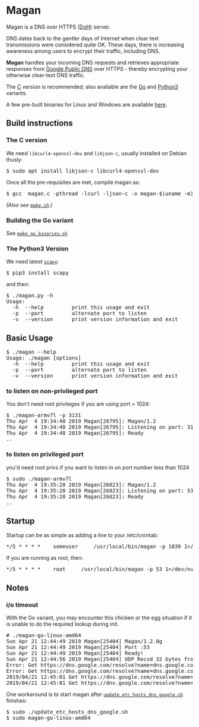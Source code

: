 # Magan

Magan is a DNS over HTTPS ([DoH](https://en.wikipedia.org/wiki/DNS_over_HTTPS)) server. 

DNS dates back to the gentler days of Internet when clear text transmissions were considered quite OK. These days, there is increasing awareness among users to encrypt their traffic, including DNS. 

**Magan** handles your incoming DNS requests and retrieves appropriate responses from [Google Public DNS](https://developers.google.com/speed/public-dns/docs/dns-over-https) over HTTPS - thereby encrypting your otherwise clear-text DNS traffic.

The [C](https://github.com/evuraan/Magan/blob/master/src/magan.c) version is recommended; also available are the [Go](https://github.com/evuraan/Magan/blob/master/src/magan_go.go)  and [Python3](https://github.com/evuraan/Magan/blob/master/src/magan.py) variants. 

A few pre-built binaries for Linux and Windows are available [here](https://github.com/evuraan/Magan/tree/master/bin).

## Build instructions

### The C version


We need `libcurl4-openssl-dev` and `libjson-c`, usually installed on Debian thusly:
<pre>
$ sudo apt install libjson-c libcurl4-openssl-dev
</pre>
Once all the pre-requisites are met, compile magan as:
<pre>
$ gcc  magan.c -pthread -lcurl -ljson-c -o magan-$(uname -m) 
</pre>
<i>(Also see [`make.sh`](https://github.com/evuraan/Magan/blob/master/scripts/make.sh).)</i>

### Building the Go variant
See [`make_go_binaries.sh`](https://github.com/evuraan/Magan/blob/master/scripts/make_go_binaries.sh) 

### The Python3 Version
We need latest [`scapy`](https://github.com/secdev/scapy):

<pre>
$ pip3 install scapy
</pre>
and then:
<pre>
$ ./magan.py -h
Usage:
  -h  --help         print this usage and exit
  -p  --port         alternate port to listen
  -v  --version      print version information and exit
</pre>



## Basic Usage

<pre>
$ ./magan --help
Usage: ./magan [options]
  -h  --help         print this usage and exit
  -p  --port         alternate port to listen
  -v  --version      print version information and exit
</pre>


### to listen on non-privileged port
You don't need root privileges if you are using port > 1024: 
<pre>
$ ./magan-armv7l -p 3131
Thu Apr  4 19:34:48 2019 Magan[26795]: Magan/1.2
Thu Apr  4 19:34:48 2019 Magan[26795]: Listening on port: 3131
Thu Apr  4 19:34:48 2019 Magan[26795]: Ready
..
</pre>


### to listen on privileged port

you'd need root privs if you want to listen in on port number less than 1024
<pre>
$ sudo ./magan-armv7l 
Thu Apr  4 19:35:20 2019 Magan[26823]: Magan/1.2
Thu Apr  4 19:35:20 2019 Magan[26823]: Listening on port: 53
Thu Apr  4 19:35:20 2019 Magan[26823]: Ready
..
</pre> 

## Startup

Startup can be as simple as adding a line to your /etc/crontab:
<pre>
*/5 * * * *    someuser     /usr/local/bin/magan -p 1039 1>/dev/null 2>/dev/null
</pre>
If you are running as root, then:
<pre>
*/5 * * * *    root     /usr/local/bin/magan -p 53 1>/dev/null 2>/dev/null
</pre>

## Notes
### i/o timeout
With the Go variant, you may encounter this chicken or the egg situation if it is unable to do the required lookup during init. 
<pre>
# ./magan-go-linux-amd64 
Sun Apr 21 12:44:49 2019 Magan[25404] Magan/1.2.8g
Sun Apr 21 12:44:49 2019 Magan[25404] Port :53
Sun Apr 21 12:44:49 2019 Magan[25404] Ready!
Sun Apr 21 12:44:56 2019 Magan[25404] UDP Recvd 32 bytes from 127.0.0.1:54952
Error: Get https://dns.google.com/resolve?name=dns.google.com.&type=AAAA: dial tcp: lookup dns.google.com on 127.0.0.1:53: read udp 127.0.0.1:54952->127.0.0.1:53: i/o timeout
Error: Get https://dns.google.com/resolve?name=dns.google.com.&type=A: dial tcp: lookup dns.google.com on 127.0.0.1:53: read udp 127.0.0.1:54952->127.0.0.1:53: i/o timeout
2019/04/21 12:45:01 Get https://dns.google.com/resolve?name=dns.google.com.&type=AAAA: dial tcp: lookup dns.google.com on 127.0.0.1:53: read udp 127.0.0.1:54952->127.0.0.1:53: i/o timeout
2019/04/21 12:45:01 Get https://dns.google.com/resolve?name=dns.google.com.&type=A: dial tcp: lookup dns.google.com on 127.0.0.1:53: read udp 127.0.0.1:54952->127.0.0.1:53: i/o timeout
</pre>

One workaround is to start magan after [`update_etc_hosts_dns_google.sh`](https://github.com/evuraan/Magan/blob/master/scripts/update_etc_hosts_dns_google.sh) finishes:

<pre>
$ sudo ./update_etc_hosts_dns_google.sh 
$ sudo magan-go-linux-amd64
</Pre>
